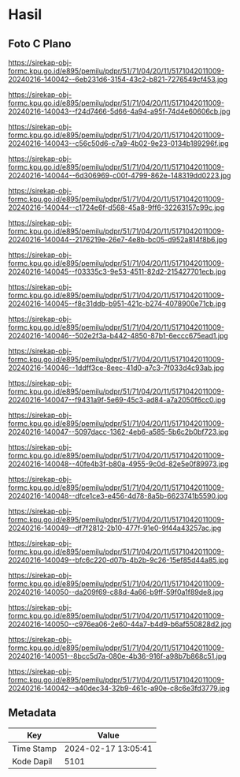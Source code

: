 # Hasil

## Foto C Plano

https://sirekap-obj-formc.kpu.go.id/e895/pemilu/pdpr/51/71/04/20/11/5171042011009-20240216-140042--6eb231d6-3154-43c2-b821-7276549cf453.jpg

https://sirekap-obj-formc.kpu.go.id/e895/pemilu/pdpr/51/71/04/20/11/5171042011009-20240216-140043--f24d7466-5d66-4a94-a95f-74d4e60606cb.jpg

https://sirekap-obj-formc.kpu.go.id/e895/pemilu/pdpr/51/71/04/20/11/5171042011009-20240216-140043--c56c50d6-c7a9-4b02-9e23-0134b189296f.jpg

https://sirekap-obj-formc.kpu.go.id/e895/pemilu/pdpr/51/71/04/20/11/5171042011009-20240216-140044--6d306969-c00f-4799-862e-148319dd0223.jpg

https://sirekap-obj-formc.kpu.go.id/e895/pemilu/pdpr/51/71/04/20/11/5171042011009-20240216-140044--c1724e6f-d568-45a8-9ff6-32263157c99c.jpg

https://sirekap-obj-formc.kpu.go.id/e895/pemilu/pdpr/51/71/04/20/11/5171042011009-20240216-140044--2176219e-26e7-4e8b-bc05-d952a814f8b6.jpg

https://sirekap-obj-formc.kpu.go.id/e895/pemilu/pdpr/51/71/04/20/11/5171042011009-20240216-140045--f03335c3-9e53-4511-82d2-215427701ecb.jpg

https://sirekap-obj-formc.kpu.go.id/e895/pemilu/pdpr/51/71/04/20/11/5171042011009-20240216-140045--f8c31ddb-b951-421c-b274-4078900e71cb.jpg

https://sirekap-obj-formc.kpu.go.id/e895/pemilu/pdpr/51/71/04/20/11/5171042011009-20240216-140046--502e2f3a-b442-4850-87b1-6eccc675ead1.jpg

https://sirekap-obj-formc.kpu.go.id/e895/pemilu/pdpr/51/71/04/20/11/5171042011009-20240216-140046--1ddff3ce-8eec-41d0-a7c3-7f033d4c93ab.jpg

https://sirekap-obj-formc.kpu.go.id/e895/pemilu/pdpr/51/71/04/20/11/5171042011009-20240216-140047--f9431a9f-5e69-45c3-ad84-a7a2050f6cc0.jpg

https://sirekap-obj-formc.kpu.go.id/e895/pemilu/pdpr/51/71/04/20/11/5171042011009-20240216-140047--5097dacc-1362-4eb6-a585-5b6c2b0bf723.jpg

https://sirekap-obj-formc.kpu.go.id/e895/pemilu/pdpr/51/71/04/20/11/5171042011009-20240216-140048--40fe4b3f-b80a-4955-9c0d-82e5e0f89973.jpg

https://sirekap-obj-formc.kpu.go.id/e895/pemilu/pdpr/51/71/04/20/11/5171042011009-20240216-140048--dfce1ce3-e456-4d78-8a5b-6623741b5590.jpg

https://sirekap-obj-formc.kpu.go.id/e895/pemilu/pdpr/51/71/04/20/11/5171042011009-20240216-140049--df7f2812-2b10-477f-91e0-9f44a43257ac.jpg

https://sirekap-obj-formc.kpu.go.id/e895/pemilu/pdpr/51/71/04/20/11/5171042011009-20240216-140049--bfc6c220-d07b-4b2b-9c26-15ef85d44a85.jpg

https://sirekap-obj-formc.kpu.go.id/e895/pemilu/pdpr/51/71/04/20/11/5171042011009-20240216-140050--da209f69-c88d-4a66-b9ff-59f0a1f89de8.jpg

https://sirekap-obj-formc.kpu.go.id/e895/pemilu/pdpr/51/71/04/20/11/5171042011009-20240216-140050--c976ea06-2e60-44a7-b4d9-b6af550828d2.jpg

https://sirekap-obj-formc.kpu.go.id/e895/pemilu/pdpr/51/71/04/20/11/5171042011009-20240216-140051--8bcc5d7a-080e-4b36-916f-a98b7b868c51.jpg

https://sirekap-obj-formc.kpu.go.id/e895/pemilu/pdpr/51/71/04/20/11/5171042011009-20240216-140042--a40dec34-32b9-461c-a90e-c8c6e3fd3779.jpg


## Metadata

| Key        | Value               |
| ---------- | ------------------- |
| Time Stamp | 2024-02-17 13:05:41 |
| Kode Dapil | 5101                |



